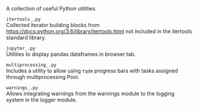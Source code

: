A collection of useful Python utilities.

`itertools_.py`  
Collected iterator building blocks from https://docs.python.org/3.6/library/itertools.html 
not included in the itertools standard library.

`jupyter_.py`  
Utilities to display pandas dataframes in browser tab.

`multiprocessing_.py`  
Includes a utility to allow using `tqdm` progress bars 
with tasks assigned through multiprocessing Pool. 

`warnings_.py`  
Allows integrating warnings from the warnings module to the logging 
system in the logger module.
